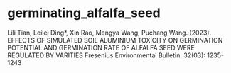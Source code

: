 # germinating_alfalfa_seed

Lili Tian, Leilei Ding*, Xin Rao, Mengya Wang, Puchang Wang. (2023).
EFFECTS OF SIMULATED SOIL ALUMINIUM TOXICITY ON GERMINATION POTENTIAL AND GERMINATION RATE OF ALFALFA SEED WERE REGULATED BY VARITIES
Fresenius Environmental Bulletin. 32(03): 1235-1243

